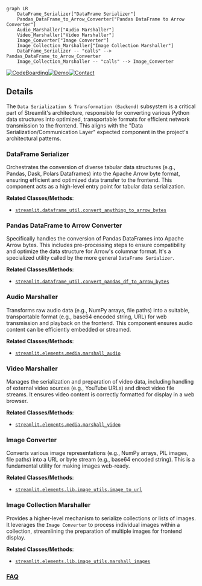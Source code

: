 ```mermaid
graph LR
    DataFrame_Serializer["DataFrame Serializer"]
    Pandas_DataFrame_to_Arrow_Converter["Pandas DataFrame to Arrow Converter"]
    Audio_Marshaller["Audio Marshaller"]
    Video_Marshaller["Video Marshaller"]
    Image_Converter["Image Converter"]
    Image_Collection_Marshaller["Image Collection Marshaller"]
    DataFrame_Serializer -- "calls" --> Pandas_DataFrame_to_Arrow_Converter
    Image_Collection_Marshaller -- "calls" --> Image_Converter
```

[![CodeBoarding](https://img.shields.io/badge/Generated%20by-CodeBoarding-9cf?style=flat-square)](https://github.com/CodeBoarding/CodeBoarding)[![Demo](https://img.shields.io/badge/Try%20our-Demo-blue?style=flat-square)](https://www.codeboarding.org/demo)[![Contact](https://img.shields.io/badge/Contact%20us%20-%20contact@codeboarding.org-lightgrey?style=flat-square)](mailto:contact@codeboarding.org)

## Details

The `Data Serialization & Transformation (Backend)` subsystem is a critical part of Streamlit's architecture, responsible for converting various Python data structures into optimized, transportable formats for efficient network transmission to the frontend. This aligns with the "Data Serialization/Communication Layer" expected component in the project's architectural patterns.

### DataFrame Serializer
Orchestrates the conversion of diverse tabular data structures (e.g., Pandas, Dask, Polars Dataframes) into the Apache Arrow byte format, ensuring efficient and optimized data transfer to the frontend. This component acts as a high-level entry point for tabular data serialization.


**Related Classes/Methods**:

- <a href="https://github.com/streamlit/streamlit/blob/develop/lib/streamlit/dataframe_util.py" target="_blank" rel="noopener noreferrer">`streamlit.dataframe_util.convert_anything_to_arrow_bytes`</a>


### Pandas DataFrame to Arrow Converter
Specifically handles the conversion of Pandas DataFrames into Apache Arrow bytes. This includes pre-processing steps to ensure compatibility and optimize the data structure for Arrow's columnar format. It's a specialized utility called by the more general `DataFrame Serializer`.


**Related Classes/Methods**:

- <a href="https://github.com/streamlit/streamlit/blob/develop/lib/streamlit/dataframe_util.py" target="_blank" rel="noopener noreferrer">`streamlit.dataframe_util.convert_pandas_df_to_arrow_bytes`</a>


### Audio Marshaller
Transforms raw audio data (e.g., NumPy arrays, file paths) into a suitable, transportable format (e.g., base64 encoded string, URL) for web transmission and playback on the frontend. This component ensures audio content can be efficiently embedded or streamed.


**Related Classes/Methods**:

- <a href="https://github.com/streamlit/streamlit/blob/develop/lib/streamlit/elements/media.py" target="_blank" rel="noopener noreferrer">`streamlit.elements.media.marshall_audio`</a>


### Video Marshaller
Manages the serialization and preparation of video data, including handling of external video sources (e.g., YouTube URLs) and direct video file streams. It ensures video content is correctly formatted for display in a web browser.


**Related Classes/Methods**:

- <a href="https://github.com/streamlit/streamlit/blob/develop/lib/streamlit/elements/media.py" target="_blank" rel="noopener noreferrer">`streamlit.elements.media.marshall_video`</a>


### Image Converter
Converts various image representations (e.g., NumPy arrays, PIL images, file paths) into a URL or byte stream (e.g., base64 encoded string). This is a fundamental utility for making images web-ready.


**Related Classes/Methods**:

- <a href="https://github.com/streamlit/streamlit/blob/develop/lib/streamlit/elements/lib/image_utils.py" target="_blank" rel="noopener noreferrer">`streamlit.elements.lib.image_utils.image_to_url`</a>


### Image Collection Marshaller
Provides a higher-level mechanism to serialize collections or lists of images. It leverages the `Image Converter` to process individual images within a collection, streamlining the preparation of multiple images for frontend display.


**Related Classes/Methods**:

- <a href="https://github.com/streamlit/streamlit/blob/develop/lib/streamlit/elements/lib/image_utils.py" target="_blank" rel="noopener noreferrer">`streamlit.elements.lib.image_utils.marshall_images`</a>




### [FAQ](https://github.com/CodeBoarding/GeneratedOnBoardings/tree/main?tab=readme-ov-file#faq)